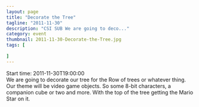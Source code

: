 ```yaml
---
layout: page 
title: "Decorate the Tree"
tagline: "2011-11-30"
description: "CSI SUB We are going to deco..."
category: event
thumbnail: 2011-11-30-Decorate-the-Tree.jpg
tags: [
	
]
---
```


Start time: 2011-11-30T19:00:00  
We are going to decorate our tree for the Row of trees or whatever thing.  Our theme will be video game objects.  So some 8-bit characters, a companion cube or two and more.  With the top of the tree getting the Mario Star on it.
